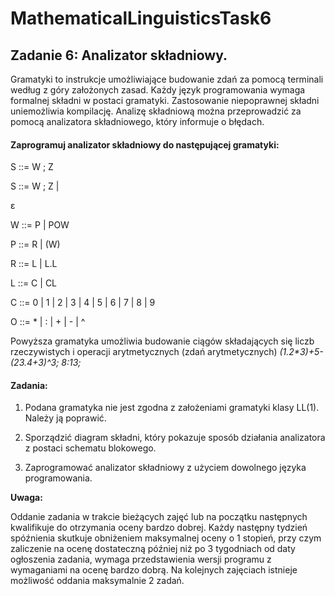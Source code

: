 # MathematicalLinguisticsTask6
## Zadanie 6: Analizator składniowy.

Gramatyki to instrukcje umożliwiające budowanie zdań za pomocą terminali według z góry założonych zasad. Każdy język programowania wymaga formalnej składni w postaci gramatyki. Zastosowanie niepoprawnej składni uniemożliwia kompilację. Analizę składniową można przeprowadzić za pomocą analizatora składniowego, który informuje o błędach.

#### Zaprogramuj analizator składniowy do następującej gramatyki:

S  ::= W ; Z

S  ::= W ; Z | 

ε

W ::= P | POW

P  ::= R | (W)

R ::= L | L.L

L ::= C | CL

C ::= 0 | 1 | 2 | 3 | 4 | 5 | 6 | 7 | 8 | 9

O ::= * | : | + | - | ^

Powyższa gramatyka umożliwia budowanie ciągów składających się liczb rzeczywistych i operacji arytmetycznych (zdań arytmetycznych)
<i>(1.2*3)+5-(23.4+3)^3; 8:13;</i>

#### Zadania:
1. Podana gramatyka nie jest zgodna z założeniami gramatyki klasy LL(1). Należy ją poprawić.

2. Sporządzić diagram składni, który pokazuje sposób działania analizatora z postaci schematu blokowego.

3. Zaprogramować analizator składniowy z użyciem dowolnego języka programowania.

<b>Uwaga:</b>

Oddanie zadania w trakcie bieżących zajęć lub na początku następnych kwalifikuje do otrzymania oceny bardzo dobrej. Każdy następny tydzień spóźnienia skutkuje obniżeniem maksymalnej oceny o 1 stopień, przy czym zaliczenie na ocenę dostateczną później niż po 3 tygodniach od daty ogłoszenia zadania, wymaga przedstawienia wersji programu z wymaganiami na ocenę bardzo dobrą. Na kolejnych zajęciach istnieje możliwość oddania maksymalnie 2 zadań.
